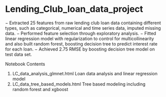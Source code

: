 # Lending_Club_loan_data_project
−	Extracted 25 features from raw lending club loan data containing different types, such as categorical, numerical and time series data, imputed missing data.
−	Performed feature selection through exploratory analysis.
−	Fitted linear regression model with regularization to control for multicollinearity and also built random forest, boosting decision tree to predict interest rate for each loan.
−	Achieved 2.75 RMSE by boosting decision tree model on test data set.

Notebook Contents
 1. LC_data_analysis_glmnet.html
    Loan data analysis and linear regression model
 2. LC_data_tree_based_models.html
    Tree based modeling including random forest and xgboost
